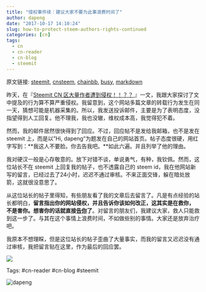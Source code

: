 ```yaml
---
title: "侵权事件续：建议大家不要为此事浪费时间了"
author: dapeng
date: "2017-10-17 14:10:24"
slug: how-to-protect-steem-authors-rights-continued
categories: [cn]
tags: 
  - cn
  - cn-reader
  - cn-blog
  - steemit
---
```


原文链接: [steemit](https://steemit.com/cn/@dapeng/how-to-protect-steem-authors-rights-continued), [cnsteem](https://cnsteem.com/cn/@dapeng/how-to-protect-steem-authors-rights-continued), [chainbb](https://chainbb.com/cn/@dapeng/how-to-protect-steem-authors-rights-continued), [busy](https://busy.org/cn/@dapeng/how-to-protect-steem-authors-rights-continued), [markdown](https://raw.githubusercontent.com/pzhaonet/steem_mirror/master/content/post/how-to-protect-steem-authors-rights-continued.md)

昨天，在『[Steemit CN 区大量作者遭到侵权！！？？ ](https://steemit.com/cn/@dapeng/how-to-protect-steem-authors-rights)』一文，我跟大家探讨了文中提及的行为算不算严重侵权。我留意到，这个网站多篇文章的转载行为发生在同一天，猜想可能是机器采集的。所以，我发送投诉邮件，主要是为了表明态度，没指望得到人工回复。他不理我，我也没辙，维权成本高，我觉得犯不着。


然而，我的邮件居然很快得到了回应。不过，回应帖不是发给我邮箱，也不是发在 steemit 上，而是以”Hi,  dapeng“为题发在自己的网站首页。帖子态度很硬，用红字写到：**我这人不要脸。你去告我吧。**如此六遍。并且列举了他的理由。


我对硬汉一般是心存敬意的。放下对错不谈，单说勇气，有种，我钦佩。然而，这位站长不在 steemit 上回复我的帖子，也不透露自己的 steem id，我在他网站新写的留言，已经过去了24小时，迟迟不通过审核。不来正面交锋，躲在暗处放箭，这就很没意思了。


从这位站长的帖子里得知，有些朋友看了我的文章后去留言了。凡是有点经验的站长都明白，**留言指出你的网站侵权，并且告诉你该如何改正，这其实是在救你， 不是害你。想害你的话就直接[告你](https://en.support.wordpress.com/copyright-infringement-what-to-do/)了**。对留言的朋友们，我建议大家，救人只能救到这一步了。与其在这个事情上浪费时间，不如做些别的事情。大家还是放弃治疗吧。


我原本不想理睬，但是这位站长的帖子歪曲了大量事实，而我的留言又迟迟没有通过审核，我把留言贴在这里，作为最后的回应罢。





![](https://raw.githubusercontent.com/pzhaonet/steemit/master/img/20171016.png)







Tags: #cn-reader #cn-blog #steemit 


![dapeng](https://steemitimages.com/DQmeYUwQ7Juorgd79o6D5E34BnUYxwfmLxYH4cApgPRhRf6/end2.jpg)
